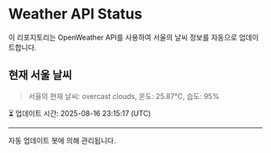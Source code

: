 
# Weather API Status

이 리포지토리는 OpenWeather API를 사용하여 서울의 날씨 정보를 자동으로 업데이트합니다.

## 현재 서울 날씨
> 서울의 현재 날씨: overcast clouds, 온도: 25.87°C, 습도: 95%

⏳ 업데이트 시간: 2025-08-16 23:15:17 (UTC)

---
자동 업데이트 봇에 의해 관리됩니다.
